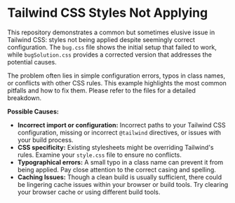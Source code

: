 # Tailwind CSS Styles Not Applying

This repository demonstrates a common but sometimes elusive issue in Tailwind CSS: styles not being applied despite seemingly correct configuration.  The `bug.css` file shows the initial setup that failed to work, while `bugSolution.css` provides a corrected version that addresses the potential causes.

The problem often lies in simple configuration errors, typos in class names, or conflicts with other CSS rules.  This example highlights the most common pitfalls and how to fix them.  Please refer to the files for a detailed breakdown.

**Possible Causes:**

* **Incorrect import or configuration:**  Incorrect paths to your Tailwind CSS configuration, missing or incorrect `@tailwind` directives, or issues with your build process.
* **CSS specificity:** Existing stylesheets might be overriding Tailwind's rules.  Examine your `style.css` file to ensure no conflicts.
* **Typographical errors:** A small typo in a class name can prevent it from being applied.  Pay close attention to the correct casing and spelling.
* **Caching Issues:**  Though a clean build is usually sufficient, there could be lingering cache issues within your browser or build tools.  Try clearing your browser cache or using different build tools.